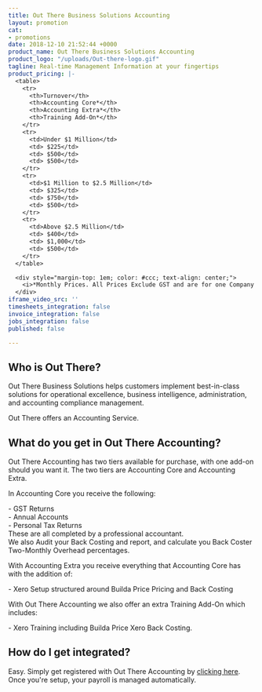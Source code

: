 ```yaml
---
title: Out There Business Solutions Accounting
layout: promotion
cat:
- promotions
date: 2018-12-10 21:52:44 +0000
product_name: Out There Business Solutions Accounting
product_logo: "/uploads/Out-there-logo.gif"
tagline: Real-time Management Information at your fingertips
product_pricing: |-
  <table>
    <tr>
      <th>Turnover</th>
      <th>Accounting Core*</th>
      <th>Accounting Extra*</th>
      <th>Training Add-On*</th>
    </tr>
    <tr>
      <td>Under $1 Million</td>
      <td> $225</td>
      <td> $500</td>
      <td> $500</td>
    </tr>
    <tr>
      <td>$1 Million to $2.5 Million</td>
      <td> $325</td>
      <td> $750</td>
      <td> $500</td>
    </tr>
    <tr>
      <td>Above $2.5 Million</td>
      <td> $400</td>
      <td> $1,000</td>
      <td> $500</td>
    </tr>
  </table>

  <div style="margin-top: 1em; color: #ccc; text-align: center;">
    <i>*Monthly Prices. All Prices Exclude GST and are for one Company only</i>
  </div>
iframe_video_src: ''
timesheets_integration: false
invoice_integration: false
jobs_integration: false
published: false

---
```

## Who is Out There?

Out There Business Solutions helps customers implement best-in-class solutions for operational excellence, business intelligence, administration, and accounting compliance management.

Out There offers an Accounting Service.

## What do you get in Out There Accounting?

Out There Accounting has two tiers available for purchase, with one add-on should you want it. The two tiers are Accounting Core and Accounting Extra. 

In Accounting Core you receive the following:

\- GST Returns  
\- Annual Accounts  
\- Personal Tax Returns  
These are all completed by a professional accountant.  
We also Audit your Back Costing and report, and calculate you Back Coster Two-Monthly Overhead percentages.

With Accounting Extra you receive everything that Accounting Core has with the addition of:

\- Xero Setup structured around Builda Price Pricing and Back Costing

With Out There Accounting we also offer an extra Training Add-On which includes:

\- Xero Training including Builda Price Xero Back Costing.

## How do I get integrated?

Easy. Simply get registered with Out There Accounting by [clicking here](#). Once you're setup, your payroll is managed automatically.